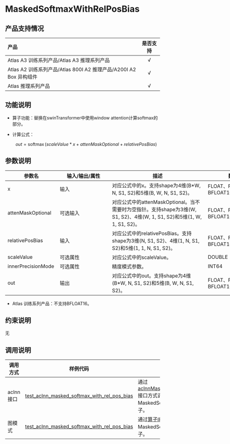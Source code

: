 # MaskedSoftmaxWithRelPosBias

## 产品支持情况

| 产品                                                         | 是否支持 |
| :----------------------------------------------------------- | :------: |
| <term>Atlas A3 训练系列产品/Atlas A3 推理系列产品</term>     |    √     |
| <term>Atlas A2 训练系列产品/Atlas 800I A2 推理产品/A200I A2 Box 异构组件</term> |    √     |
| <term>Atlas 推理系列产品 </term>                             |    √     |

## 功能说明

- 算子功能：替换在swinTransformer中使用window attention计算softmax的部分。
- 计算公式：

  $$
  out=\operatorname{softmax}(scaleValue*x+attenMaskOptional+relativePosBias)
  $$

## 参数说明

<table style="undefined;table-layout: fixed; width: 1576px"><colgroup>
  <col style="width: 170px">
  <col style="width: 170px">
  <col style="width: 312px">
  <col style="width: 213px">
  <col style="width: 100px">
  </colgroup>
  <thead>
    <tr>
      <th>参数名</th>
      <th>输入/输出/属性</th>
      <th>描述</th>
      <th>数据类型</th>
      <th>数据格式</th>
    </tr></thead>
  <tbody>
    <tr>
      <td>x</td>
      <td>输入</td>
      <td>对应公式中的x。支持shape为4维(B*W, N, S1, S2)和5维(B, W, N, S1, S2)。</td>
      <td>FLOAT、FLOAT16、BFLOAT16</td>
      <td>ND</td>
    </tr>
    <tr>
      <td>attenMaskOptional</td>
      <td>可选输入</td>
      <td>对应公式中的attenMaskOptional。当不需要时为空指针。支持shape为3维(W, S1, S2)、4维(W, 1, S1, S2)和5维(1, W, 1, S1, S2)。</td>
      <td>FLOAT、FLOAT16、BFLOAT16</td>
      <td>ND</td>
    </tr>
    <tr>
      <td>relativePosBias</td>
      <td>输入</td>
      <td>对应公式中的relativePosBias。支持shape为3维(N, S1, S2)、4维(1, N, S1, S2)和5维(1, 1, N, S1, S2)。</td>
      <td>FLOAT、FLOAT16、BFLOAT16</td>
      <td>ND</td>
    </tr>
    <tr>
      <td>scaleValue</td>
      <td>可选属性</td>
      <td>对应公式中的scaleValue。</td>
      <td>DOUBLE</td>
      <td>ND</td>
    </tr>
    <tr>
      <td>innerPrecisionMode</td>
      <td>可选属性</td>
      <td>精度模式参数。</td>
      <td>INT64</td>
      <td>ND</td>
    </tr>
    <tr>
      <td>out</td>
      <td>输出</td>
      <td>对应公式中的out。支持shape为4维(B*W, N, S1, S2)和5维(B, W, N, S1, S2)。</td>
      <td>FLOAT、FLOAT16、BFLOAT16</td>
      <td>ND</td>
    </tr>
  </tbody></table>

- <term>Atlas 训练系列产品</term>：不支持BFLOAT16。

## 约束说明

无

## 调用说明

| 调用方式   | 样例代码           | 说明                                         |
| ---------------- | --------------------------- | --------------------------------------------------- |
| aclnn接口  | [test_aclnn_masked_softmax_with_rel_pos_bias](examples/test_aclnn_masked_softmax_with_rel_pos_bias.cpp) | 通过[aclnnMaskedSoftmaxWithRelPosBias](docs/aclnnMaskedSoftmaxWithRelPosBias.md)接口方式调用MaskedSoftmaxWithRelPosBias算子。 |
| 图模式 | [test_aclnn_masked_softmax_with_rel_pos_bias](examples/test_aclnn_masked_softmax_with_rel_pos_bias.cpp)  | 通过[算子IR](graph_plugin/masked_softmax_with_rel_pos_bias_proto.h)构图方式调用MaskedSoftmaxWithRelPosBias算子。         |
